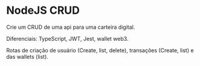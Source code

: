 # NodeJS CRUD

Crie um CRUD de uma api para uma carteira digital.

Diferenciais:
TypeScript,
JWT,
Jest,
wallet web3.


Rotas de criação de usuário (Create, list, delete), transações (Create, list) e das wallets (list).
